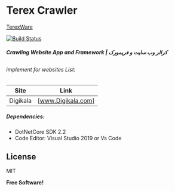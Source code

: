 # Terex Crawler

[TerexWare](https://github.com/behzadbb)

[![Build Status](https://travis-ci.org/joemccann/dillinger.svg?branch=master)](https://github.com/behzadbb)

##### Crawling Website App and Framework | کرالر وب سایت و فریمورک
##
###### implement for websites List:
## 
| Site | Link |
| ------ | ------ |
| Digikala | [www.Digikala.com] |

##### Dependencies:
  - DotNetCore SDK 2.2
  - Code Editor: Visual Studio 2019 or Vs Code



License
----

MIT


**Free Software!**
